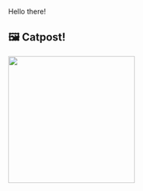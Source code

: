 Hello there!



## 🖼️ Catpost!

<sub>
    <img src="https://cdn2.thecatapi.com/images/3eg.jpg" height="256">
</sub>


